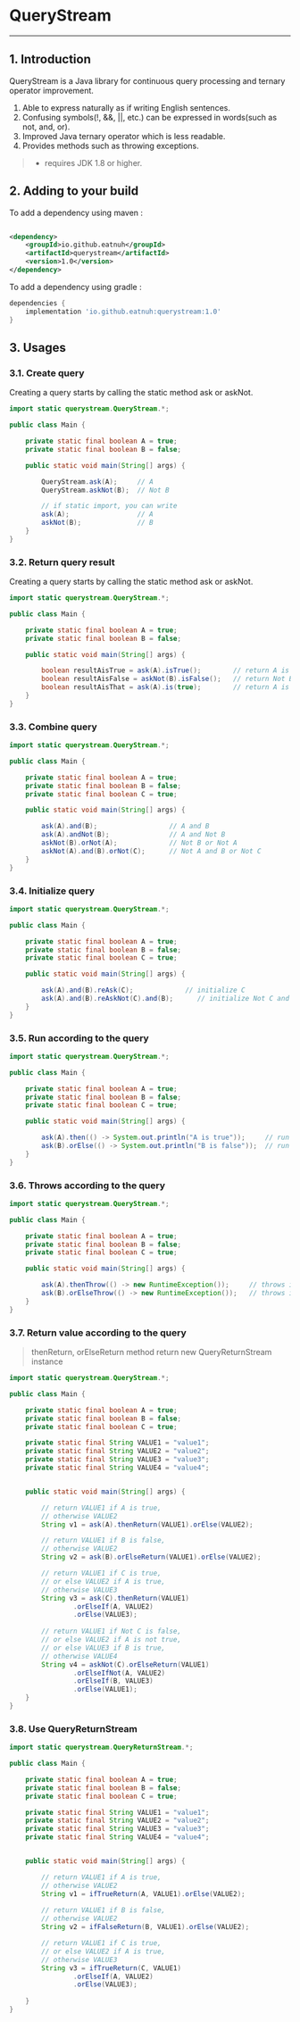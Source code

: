 # QueryStream

---- 

## 1. Introduction

QueryStream is a Java library for continuous query processing and ternary operator improvement.

1. Able to express naturally as if writing English sentences.
2. Confusing symbols(!, &&, ||, etc.) can be expressed in words(such as not, and, or).
3. Improved Java ternary operator which is less readable.
4. Provides methods such as throwing exceptions.

> * requires JDK 1.8 or higher.

## 2. Adding to your build

To add a dependency using maven :

```xml

<dependency>
    <groupId>io.github.eatnuh</groupId>
    <artifactId>querystream</artifactId>
    <version>1.0</version>
</dependency>
```

To add a dependency using gradle :

```groovy
dependencies {
    implementation 'io.github.eatnuh:querystream:1.0'
}
```

## 3. Usages

### 3.1. Create query

Creating a query starts by calling the static method ask or askNot.

```java
import static querystream.QueryStream.*;

public class Main {

    private static final boolean A = true;
    private static final boolean B = false;

    public static void main(String[] args) {

        QueryStream.ask(A);     // A
        QueryStream.askNot(B);  // Not B

        // if static import, you can write
        ask(A);                 // A
        askNot(B);              // B
    }
}
```

### 3.2. Return query result

Creating a query starts by calling the static method ask or askNot.

```java
import static querystream.QueryStream.*;

public class Main {

    private static final boolean A = true;
    private static final boolean B = false;

    public static void main(String[] args) {

        boolean resultAisTrue = ask(A).isTrue();        // return A is true?
        boolean resultAisFalse = askNot(B).isFalse();   // return Not B is False?
        boolean resultAisThat = ask(A).is(true);        // return A is param?
    }
}
```

### 3.3. Combine query

```java
import static querystream.QueryStream.*;

public class Main {

    private static final boolean A = true;
    private static final boolean B = false;
    private static final boolean C = true;

    public static void main(String[] args) {

        ask(A).and(B);                  // A and B
        ask(A).andNot(B);               // A and Not B
        askNot(B).orNot(A);             // Not B or Not A
        askNot(A).and(B).orNot(C);      // Not A and B or Not C
    }
}
```

### 3.4. Initialize query

```java
import static querystream.QueryStream.*;

public class Main {

    private static final boolean A = true;
    private static final boolean B = false;
    private static final boolean C = true;

    public static void main(String[] args) {

        ask(A).and(B).reAsk(C);             // initialize C
        ask(A).and(B).reAskNot(C).and(B);      // initialize Not C and B
    }
}
```

### 3.5. Run according to the query

```java
import static querystream.QueryStream.*;

public class Main {

    private static final boolean A = true;
    private static final boolean B = false;
    private static final boolean C = true;

    public static void main(String[] args) {

        ask(A).then(() -> System.out.println("A is true"));     // run if A is true.
        ask(B).orElse(() -> System.out.println("B is false"));  // run if A is false.
    }
}
```

### 3.6. Throws according to the query

```java
import static querystream.QueryStream.*;

public class Main {

    private static final boolean A = true;
    private static final boolean B = false;
    private static final boolean C = true;

    public static void main(String[] args) {

        ask(A).thenThrow(() -> new RuntimeException());     // throws if A is true.
        ask(B).orElseThrow(() -> new RuntimeException());   // throws if A is false.
    }
}
```

### 3.7. Return value according to the query
> thenReturn, orElseReturn method return new QueryReturnStream instance
```java
import static querystream.QueryStream.*;

public class Main {

    private static final boolean A = true;
    private static final boolean B = false;
    private static final boolean C = true;

    private static final String VALUE1 = "value1";
    private static final String VALUE2 = "value2";
    private static final String VALUE3 = "value3";
    private static final String VALUE4 = "value4";


    public static void main(String[] args) {

        // return VALUE1 if A is true, 
        // otherwise VALUE2 
        String v1 = ask(A).thenReturn(VALUE1).orElse(VALUE2);

        // return VALUE1 if B is false, 
        // otherwise VALUE2
        String v2 = ask(B).orElseReturn(VALUE1).orElse(VALUE2);

        // return VALUE1 if C is true, 
        // or else VALUE2 if A is true, 
        // otherwise VALUE3
        String v3 = ask(C).thenReturn(VALUE1)
                .orElseIf(A, VALUE2)
                .orElse(VALUE3);
        
        // return VALUE1 if Not C is false, 
        // or else VALUE2 if A is not true, 
        // or else VALUE3 if B is true,
        // otherwise VALUE4
        String v4 = askNot(C).orElseReturn(VALUE1)
                .orElseIfNot(A, VALUE2)
                .orElseIf(B, VALUE3)
                .orElse(VALUE1);
    }
}
```

### 3.8. Use QueryReturnStream
```java
import static querystream.QueryReturnStream.*;

public class Main {

    private static final boolean A = true;
    private static final boolean B = false;
    private static final boolean C = true;

    private static final String VALUE1 = "value1";
    private static final String VALUE2 = "value2";
    private static final String VALUE3 = "value3";
    private static final String VALUE4 = "value4";


    public static void main(String[] args) {

        // return VALUE1 if A is true, 
        // otherwise VALUE2 
        String v1 = ifTrueReturn(A, VALUE1).orElse(VALUE2);
        
        // return VALUE1 if B is false, 
        // otherwise VALUE2
        String v2 = ifFalseReturn(B, VALUE1).orElse(VALUE2);

        // return VALUE1 if C is true, 
        // or else VALUE2 if A is true, 
        // otherwise VALUE3
        String v3 = ifTrueReturn(C, VALUE1)
                .orElseIf(A, VALUE2)
                .orElse(VALUE3);
        
    }
}
```